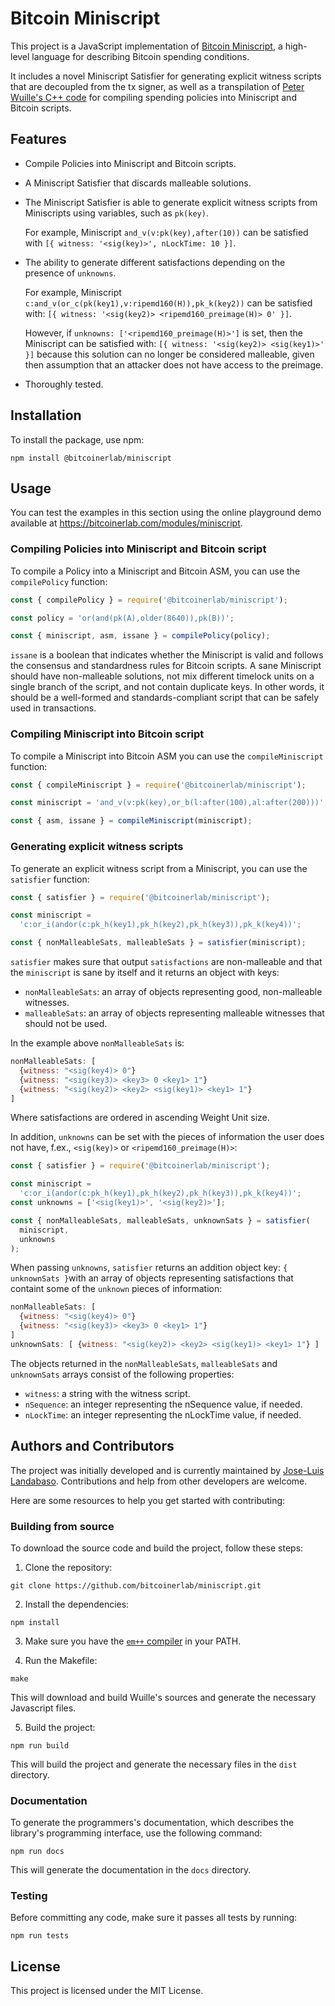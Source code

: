 # Bitcoin Miniscript

This project is a JavaScript implementation of [Bitcoin Miniscript](https://bitcoin.sipa.be/miniscript/), a high-level language for describing Bitcoin spending conditions.

It includes a novel Miniscript Satisfier for generating explicit witness scripts that are decoupled from the tx signer, as well as a transpilation of [Peter Wuille's C++ code](https://github.com/sipa/miniscript) for compiling spending policies into Miniscript and Bitcoin scripts.

## Features

- Compile Policies into Miniscript and Bitcoin scripts.
- A Miniscript Satisfier that discards malleable solutions.
- The Miniscript Satisfier is able to generate explicit witness scripts from Miniscripts using variables, such as `pk(key)`.

  For example, Miniscript `and_v(v:pk(key),after(10))` can be satisfied with `[{ witness: '<sig(key)>', nLockTime: 10 }]`.

- The ability to generate different satisfactions depending on the presence of `unknowns`.

  For example, Miniscript `c:and_v(or_c(pk(key1),v:ripemd160(H)),pk_k(key2))` can be satisfied with: `[{ witness: '<sig(key2)> <ripemd160_preimage(H)> 0' }]`.

  However, if `unknowns: ['<ripemd160_preimage(H)>']` is set, then the Miniscript can be satisfied with: `[{ witness: '<sig(key2)> <sig(key1)>' }]` because this solution can no longer be considered malleable, given then assumption that an attacker does not have access to the preimage.

- Thoroughly tested.

## Installation

To install the package, use npm:

```
npm install @bitcoinerlab/miniscript
```

## Usage

You can test the examples in this section using the online playground demo available at https://bitcoinerlab.com/modules/miniscript.

### Compiling Policies into Miniscript and Bitcoin script

To compile a Policy into a Miniscript and Bitcoin ASM, you can use the `compilePolicy` function:

```javascript
const { compilePolicy } = require('@bitcoinerlab/miniscript');

const policy = 'or(and(pk(A),older(8640)),pk(B))';

const { miniscript, asm, issane } = compilePolicy(policy);
```

`issane` is a boolean that indicates whether the Miniscript is valid and follows the consensus and standardness rules for Bitcoin scripts. A sane Miniscript should have non-malleable solutions, not mix different timelock units on a single branch of the script, and not contain duplicate keys. In other words, it should be a well-formed and standards-compliant script that can be safely used in transactions.

### Compiling Miniscript into Bitcoin script

To compile a Miniscript into Bitcoin ASM you can use the `compileMiniscript` function:

```javascript
const { compileMiniscript } = require('@bitcoinerlab/miniscript');

const miniscript = 'and_v(v:pk(key),or_b(l:after(100),al:after(200)))';

const { asm, issane } = compileMiniscript(miniscript);
```

### Generating explicit witness scripts

To generate an explicit witness script from a Miniscript, you can use the `satisfier` function:

```javascript
const { satisfier } = require('@bitcoinerlab/miniscript');

const miniscript =
  'c:or_i(andor(c:pk_h(key1),pk_h(key2),pk_h(key3)),pk_k(key4))';

const { nonMalleableSats, malleableSats } = satisfier(miniscript);
```

`satisfier` makes sure that output `satisfactions` are non-malleable and that the `miniscript` is sane by itself and it returns an object with keys:

- `nonMalleableSats`: an array of objects representing good, non-malleable witnesses.
- `malleableSats`: an array of objects representing malleable witnesses that should not be used.

In the example above `nonMalleableSats` is:

```javascript
nonMalleableSats: [
  {witness: "<sig(key4)> 0"}
  {witness: "<sig(key3)> <key3> 0 <key1> 1"}
  {witness: "<sig(key2)> <key2> <sig(key1)> <key1> 1"}
]
```

Where satisfactions are ordered in ascending Weight Unit size.

In addition, `unknowns` can be set with the pieces of information the user does not have, f.ex., `<sig(key)>` or `<ripemd160_preimage(H)>`:

```javascript
const { satisfier } = require('@bitcoinerlab/miniscript');

const miniscript =
  'c:or_i(andor(c:pk_h(key1),pk_h(key2),pk_h(key3)),pk_k(key4))';
const unknowns = ['<sig(key1)>', '<sig(key2)>'];

const { nonMalleableSats, malleableSats, unknownSats } = satisfier(
  miniscript,
  unknowns
);
```

When passing `unknowns`, `satisfier` returns an addition object key: `{ unknownSats }`with an array of objects representing satisfactions that containt some of the `unknown` pieces of information:

```javascript
nonMalleableSats: [
  {witness: "<sig(key4)> 0"}
  {witness: "<sig(key3)> <key3> 0 <key1> 1"}
]
unknownSats: [ {witness: "<sig(key2)> <key2> <sig(key1)> <key1> 1"} ]
```

The objects returned in the `nonMalleableSats`, `malleableSats` and `unknownSats` arrays consist of the following properties:

- `witness`: a string with the witness script.
- `nSequence`: an integer representing the nSequence value, if needed.
- `nLockTime`: an integer representing the nLockTime value, if needed.

## Authors and Contributors

The project was initially developed and is currently maintained by [Jose-Luis Landabaso](https://github.com/landabaso). Contributions and help from other developers are welcome.

Here are some resources to help you get started with contributing:

### Building from source

To download the source code and build the project, follow these steps:

1. Clone the repository:

```
git clone https://github.com/bitcoinerlab/miniscript.git
```

2. Install the dependencies:

```
npm install
```

3. Make sure you have the [`em++` compiler](https://emscripten.org/) in your PATH.

4. Run the Makefile:

```
make
```

This will download and build Wuille's sources and generate the necessary Javascript files.

5. Build the project:

```
npm run build
```

This will build the project and generate the necessary files in the `dist` directory.

### Documentation

To generate the programmers's documentation, which describes the library's programming interface, use the following command:

```
npm run docs
```

This will generate the documentation in the `docs` directory.

### Testing

Before committing any code, make sure it passes all tests by running:

```
npm run tests
```

## License

This project is licensed under the MIT License.
